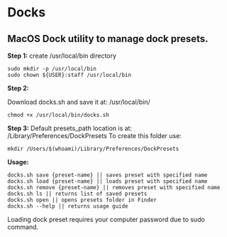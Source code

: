 # Docks
## MacOS Dock utility to manage dock presets.

**Step 1:** create /usr/local/bin directory
```
sudo mkdir -p /usr/local/bin
sudo chown ${USER}:staff /usr/local/bin
```
**Step 2:** 

Download docks.sh and save it at: /usr/local/bin/
```
chmod +x /usr/local/bin/docks.sh
```

**Step 3:**
Default presets_path location is at: /Library/Preferences/DockPresets
To create this folder use:
```
mkdir /Users/$(whoami)/Library/Preferences/DockPresets
```
**Usage:**
```
docks.sh save {preset-name} || saves preset with specified name
docks.sh load {preset-name} || loads preset with specified name 
docks.sh remove {preset-name} || removes preset with specified name
docks.sh ls || returns list of saved presets
docks.sh open || opens presets folder in Finder
docks.sh --help || returns usage guide
```
Loading dock preset requires your computer password due to sudo command.
